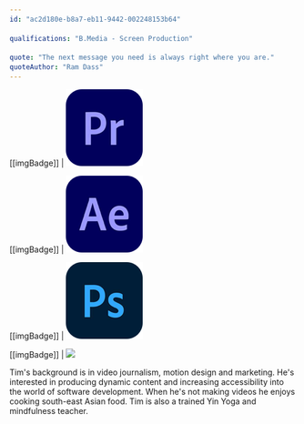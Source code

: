 ```yaml
---
id: "ac2d180e-b8a7-eb11-9442-002248153b64"

qualifications: "B.Media - Screen Production"

quote: "The next message you need is always right where you are."
quoteAuthor: "Ram Dass"
---
```

[[imgBadge]]
| ![](../badges/Designer-adobe-premiere.png)

[[imgBadge]]
| ![](../badges/Designer-adobe-aftereffects.png)

[[imgBadge]]
| ![](../badges/Designer-adobe-photoshop.png)

[[imgBadge]]
| ![](../badges/Designer-camera.png)

Tim's background is in video journalism, motion design and marketing. He's interested in producing dynamic content and increasing accessibility into the world of software development.
When he's not making videos he enjoys cooking south-east Asian food. Tim is also a trained Yin Yoga and mindfulness teacher.
